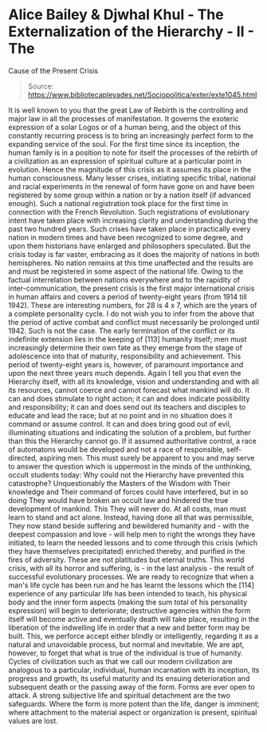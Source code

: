 # Alice Bailey & Djwhal Khul - The Externalization of the Hierarchy - II - The
Cause of the Present Crisis

> Source: https://www.bibliotecapleyades.net/Sociopolitica/exter/exte1045.html

It is well known to you that the great Law of Rebirth is the controlling and major law in all the processes of manifestation. It governs the exoteric expression of a solar Logos or of a human being, and the object of this constantly recurring process is to bring an increasingly perfect form to the expanding service of the soul. For the first time since its inception, the human family is in a position to note for itself the processes of the rebirth of a civilization as an expression of spiritual culture at a particular point in evolution. Hence the magnitude of this crisis as it assumes its place in the human consciousness. Many lesser crises, initiating specific tribal, national and racial experiments in the renewal of form have gone on and have been registered by some group within a nation or by a nation itself (if advanced enough). Such a national registration took place for the first time in connection with the French Revolution. Such registrations of evolutionary intent have taken place with increasing clarity and understanding during the past two hundred years. Such crises have taken place in practically every nation in modern times and have been recognized to some degree, and upon them historians have enlarged and philosophers speculated. But the crisis today is far vaster, embracing as it does the majority of nations in both hemispheres. No nation remains at this time unaffected and the results are and must be registered in some aspect of the national life.
Owing to the factual interrelation between nations everywhere and to the rapidity of inter-communication, the present crisis is the first major international crisis in human affairs and covers a period of twenty-eight years (from 1914 till 1942). These are interesting numbers, for 28 is 4 x 7, which are the years of a complete personality cycle. I do not wish you to infer from the above that the period of active combat and conflict must necessarily be prolonged until 1942. Such is not the case. The early termination of the conflict or its indefinite extension lies in the keeping of [113] humanity itself; men must increasingly determine their own fate as they emerge from the stage of adolescence into that of maturity, responsibility and achievement. This period of twenty-eight years is, however, of paramount importance and upon the next three years much depends.
Again I tell you that even the Hierarchy itself, with all its knowledge, vision and understanding and with all its resources, cannot coerce and cannot forecast what mankind will do. It can and does stimulate to right action; it can and does indicate possibility and responsibility; it can and does send out its teachers and disciples to educate and lead the race; but at no point and in no situation does it command or assume control. It can and does bring good out of evil, illuminating situations and indicating the solution of a problem, but further than this the Hierarchy cannot go. If it assumed authoritative control, a race of automatons would be developed and not a race of responsible, self-directed, aspiring men. This must surely be apparent to you and may serve to answer the question which is uppermost in the minds of the unthinking, occult students today: Why could not the Hierarchy have prevented this catastrophe? Unquestionably the Masters of the Wisdom with Their knowledge and Their command of forces could have interfered, but in so doing They would have broken an occult law and hindered the true development of mankind. This They will never do. At all costs, man must learn to stand and act alone. Instead, having done all that was permissible, They now stand beside suffering and bewildered humanity and - with the deepest compassion and love - will help men to right the wrongs they have initiated, to learn the needed lessons and to come through this crisis (which they have themselves precipitated) enriched thereby, and purified in the fires of adversity. These are not platitudes but eternal truths.
This world crisis, with all its horror and suffering, is - in the last analysis - the result of successful evolutionary processes. We are ready to recognize that when a man's life cycle has been run and he has learnt the lessons which the [114] experience of any particular life has been intended to teach, his physical body and the inner form aspects (making the sum total of his personality expression) will begin to deteriorate; destructive agencies within the form itself will become active and eventually death will take place, resulting in the liberation of the indwelling life in order that a new and better form may be built. This, we perforce accept either blindly or intelligently, regarding it as a natural and unavoidable process, but normal and inevitable. We are apt, however, to forget that what is true of the individual is true of humanity. Cycles of civilization such as that we call our modern civilization are analogous to a particular, individual, human incarnation with its inception, its progress and growth, its useful maturity and its ensuing deterioration and subsequent death or the passing away of the form.
Forms are ever open to attack. A strong subjective life and spiritual detachment are the two safeguards. Where the form is more potent than the life, danger is imminent; where attachment to the material aspect or organization is present, spiritual values are lost.
